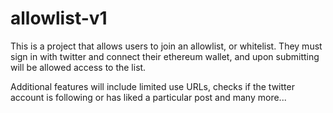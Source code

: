 # allowlist-v1

This is a project that allows users to join an allowlist, or whitelist. They must sign in with twitter and connect their ethereum wallet, and upon submitting will be allowed access to the list. 

Additional features will include limited use URLs, checks if the twitter account is following or has liked a particular post and many more...
